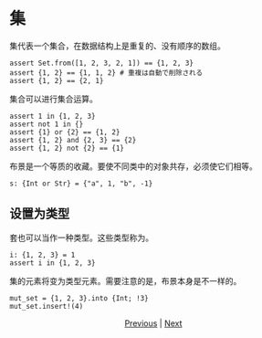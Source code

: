 # 集

集代表一个集合，在数据结构上是重复的、没有顺序的数组。


```erg
assert Set.from([1, 2, 3, 2, 1]) == {1, 2, 3}
assert {1, 2} == {1, 1, 2} # 重複は自動で削除される
assert {1, 2} == {2, 1}
```

集合可以进行集合运算。


```erg
assert 1 in {1, 2, 3}
assert not 1 in {}
assert {1} or {2} == {1, 2}
assert {1, 2} and {2, 3} == {2}
assert {1, 2} not {2} == {1}
```

布景是一个等质的收藏。要使不同类中的对象共存，必须使它们相等。


```erg
s: {Int or Str} = {"a", 1, "b", -1}
```

## 设置为类型

套也可以当作一种类型。这些类型称为。


```erg
i: {1, 2, 3} = 1
assert i in {1, 2, 3}
```

集的元素将变为类型元素。需要注意的是，布景本身是不一样的。


```erg
mut_set = {1, 2, 3}.into {Int; !3}
mut_set.insert!(4)
```

<p align='center'>
    <a href='./13_record.md'>Previous</a> | <a href='./15_type.md'>Next</a>
</p>
